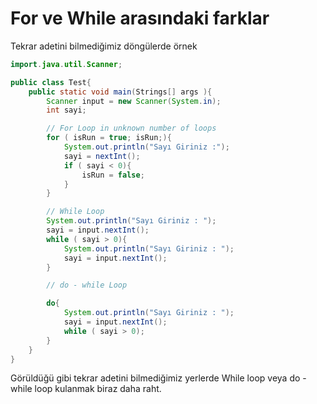 # For ve While arasındaki farklar

Tekrar adetini bilmediğimiz döngülerde örnek

```java
import.java.util.Scanner;

public class Test{
    public static void main(Strings[] args ){
        Scanner input = new Scanner(System.in);
        int sayi;

        // For Loop in unknown number of loops
        for ( isRun = true; isRun;){
            System.out.println("Sayı Giriniz :");
            sayi = nextInt();
            if ( sayi < 0){
                isRun = false;
            }
        }

        // While Loop
        System.out.println("Sayı Giriniz : ");
        sayi = input.nextInt();
        while ( sayi > 0){
            System.out.println("Sayı Giriniz : ");
            sayi = input.nextInt();
        }

        // do - while Loop

        do{
            System.out.println("Sayı Giriniz : ");
            sayi = input.nextInt();
            while ( sayi > 0);
        }
    }
}
```

Görüldüğü gibi tekrar adetini bilmediğimiz yerlerde While loop veya do - while loop kulanmak biraz daha raht.
